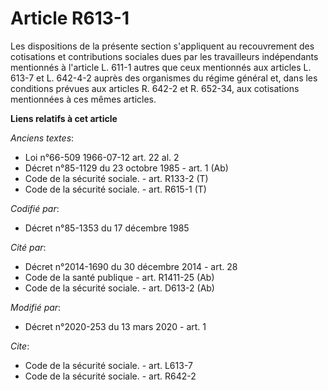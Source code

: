 # Article R613-1

Les dispositions de la présente section s'appliquent au recouvrement des cotisations et contributions sociales dues par les
travailleurs indépendants mentionnés à l'article L. 611-1 autres que ceux mentionnés aux articles L. 613-7 et L. 642-4-2
auprès des organismes du régime général et, dans les conditions prévues aux articles R. 642-2 et R. 652-34, aux cotisations
mentionnées à ces mêmes articles.

**Liens relatifs à cet article**

_Anciens textes_:

  - Loi n°66-509 1966-07-12 art. 22 al. 2
  - Décret n°85-1129 du 23 octobre 1985 - art. 1 (Ab)
  - Code de la sécurité sociale. - art. R133-2 (T)
  - Code de la sécurité sociale. - art. R615-1 (T)

_Codifié par_:

  - Décret n°85-1353 du 17 décembre 1985

_Cité par_:

  - Décret n°2014-1690 du 30 décembre 2014 - art. 28
  - Code de la santé publique - art. R1411-25 (Ab)
  - Code de la sécurité sociale. - art. D613-2 (Ab)

_Modifié par_:

  - Décret n°2020-253 du 13 mars 2020 - art. 1

_Cite_:

  - Code de la sécurité sociale. - art. L613-7
  - Code de la sécurité sociale. - art. R642-2

